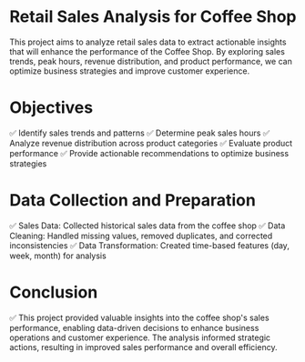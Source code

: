 # Retail Sales Analysis for Coffee Shop
This project aims to analyze retail sales data to extract actionable insights that will enhance the performance of the Coffee Shop. By exploring sales trends, peak hours, revenue distribution, and product performance, we can optimize business strategies and improve customer experience.

# Objectives
✅ Identify sales trends and patterns
✅ Determine peak sales hours
✅ Analyze revenue distribution across product categories
✅ Evaluate product performance
✅ Provide actionable recommendations to optimize business strategies

# Data Collection and Preparation
✅ Sales Data: Collected historical sales data from the coffee shop
✅ Data Cleaning: Handled missing values, removed duplicates, and corrected inconsistencies
✅ Data Transformation: Created time-based features (day, week, month) for analysis

# Conclusion
✅ This project provided valuable insights into the coffee shop's sales performance, enabling data-driven decisions to enhance business operations and customer experience. The analysis informed strategic actions, resulting in improved sales performance and overall efficiency.
